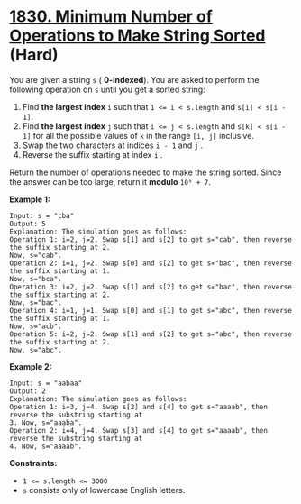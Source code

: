 # [1830. Minimum Number of Operations to Make String Sorted][link] (Hard)

[link]: https://leetcode.com/problems/minimum-number-of-operations-to-make-string-sorted/

You are given a string `s` ( **0-indexed**). You are asked to perform the following operation on `s`
until you get a sorted string:

1. Find **the largest index** `i` such that `1 <= i < s.length` and `s[i] < s[i - 1]`.
2. Find **the largest index** `j` such that `i <= j < s.length` and `s[k] < s[i - 1]` for all the
possible values of `k` in the range `[i, j]` inclusive.
3. Swap the two characters at indices `i - 1`  and `j` .
4. Reverse the suffix starting at index `i` .

Return the number of operations needed to make the string sorted. Since the answer can be too large,
return it **modulo** `10⁹ + 7`.

**Example 1:**

```
Input: s = "cba"
Output: 5
Explanation: The simulation goes as follows:
Operation 1: i=2, j=2. Swap s[1] and s[2] to get s="cab", then reverse the suffix starting at 2.
Now, s="cab".
Operation 2: i=1, j=2. Swap s[0] and s[2] to get s="bac", then reverse the suffix starting at 1.
Now, s="bca".
Operation 3: i=2, j=2. Swap s[1] and s[2] to get s="bac", then reverse the suffix starting at 2.
Now, s="bac".
Operation 4: i=1, j=1. Swap s[0] and s[1] to get s="abc", then reverse the suffix starting at 1.
Now, s="acb".
Operation 5: i=2, j=2. Swap s[1] and s[2] to get s="abc", then reverse the suffix starting at 2.
Now, s="abc".
```

**Example 2:**

```
Input: s = "aabaa"
Output: 2
Explanation: The simulation goes as follows:
Operation 1: i=3, j=4. Swap s[2] and s[4] to get s="aaaab", then reverse the substring starting at
3. Now, s="aaaba".
Operation 2: i=4, j=4. Swap s[3] and s[4] to get s="aaaab", then reverse the substring starting at
4. Now, s="aaaab".
```

**Constraints:**

- `1 <= s.length <= 3000`
- `s`  consists only of lowercase English letters.
